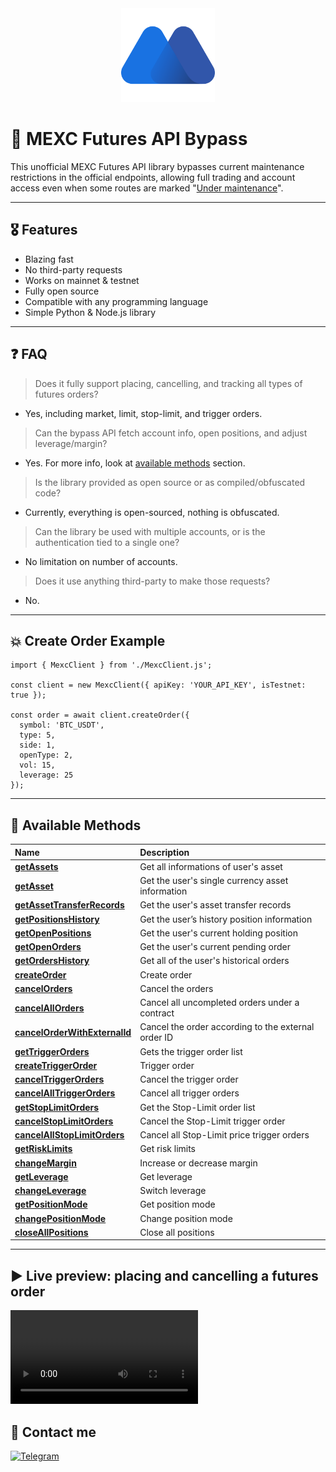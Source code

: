 <div align="center">
   <img src="https://github.com/ApTyp4uK1337/mexc-futures-api-bypass/blob/master/assets/mexc-logo.png?raw=true" height="150" width="150">
</div>

<h1>🔷 MEXC Futures API Bypass</h1>

This unofficial MEXC Futures API library bypasses current maintenance restrictions in the official endpoints, allowing full trading and account access even when some routes are marked "[Under maintenance](https://mexcdevelop.github.io/apidocs/contract_v1_en/#order-under-maintenance)".

---

<h2>🎖 Features</h2>

- Blazing fast
- No third-party requests
- Works on mainnet & testnet
- Fully open source
- Compatible with any programming language
- Simple Python & Node.js library

---

<h2>❓ FAQ</h2>

> Does it fully support placing, cancelling, and tracking all types of futures orders?
- Yes, including market, limit, stop-limit, and trigger orders.

> Can the bypass API fetch account info, open positions, and adjust leverage/margin?
- Yes. For more info, look at [available methods](#-available-methods) section.

> Is the library provided as open source or as compiled/obfuscated code?
- Currently, everything is open-sourced, nothing is obfuscated.

> Can the library be used with multiple accounts, or is the authentication tied to a single one?
- No limitation on number of accounts.

> Does it use anything third-party to make those requests?
- No.


---

<h2>💥 Create Order Example</h2>

```JS
import { MexcClient } from './MexcClient.js';

const client = new MexcClient({ apiKey: 'YOUR_API_KEY', isTestnet: true });

const order = await client.createOrder({
  symbol: 'BTC_USDT',
  type: 5,
  side: 1,
  openType: 2,
  vol: 15,
  leverage: 25
});
```

---


<h2>💼 Available Methods</h2>

<table style="width:100%">
  <thead>
    <tr>
      <th align="left">Name</th>
      <th align="left">Description</th>
    </tr>
  </thead>
  <tbody>
    <tr>
      <td><a href="https://github.com/ApTyp4uK1337/mexc-futures-api-bypass/blob/main/docs/getAssets.md"><strong>getAssets</strong></a></td>
      <td>Get all informations of user's asset</td>
    </tr>
    <tr>
      <td><a href="https://github.com/ApTyp4uK1337/mexc-futures-api-bypass/blob/main/docs/getAsset.md"><strong>getAsset</strong></a></td>
      <td>Get the user's single currency asset information</td>
    </tr>
    <tr>
      <td><a href="https://github.com/ApTyp4uK1337/mexc-futures-api-bypass/blob/main/docs/getAssetTransferRecords.md"><strong>getAssetTransferRecords</strong></a></td>
      <td>Get the user's asset transfer records</td>
    </tr>
    <tr>
      <td><a href="https://github.com/ApTyp4uK1337/mexc-futures-api-bypass/blob/main/docs/getPositionsHistory.md"><strong>getPositionsHistory</strong></a></td>
      <td>Get the user’s history position information</td>
    </tr>
    <tr>
      <td><a href="https://github.com/ApTyp4uK1337/mexc-futures-api-bypass/blob/main/docs/getOpenPositions.md"><strong>getOpenPositions</strong></a></td>
      <td>Get the user's current holding position</td>
    </tr>
    <tr>
      <td><a href="https://github.com/ApTyp4uK1337/mexc-futures-api-bypass/blob/main/docs/getOpenOrders.md"><strong>getOpenOrders</strong></a></td>
      <td>Get the user's current pending order</td>
    </tr>
    <tr>
      <td><a href="https://github.com/ApTyp4uK1337/mexc-futures-api-bypass/blob/main/docs/getOrdersHistory.md"><strong>getOrdersHistory</strong></a></td>
      <td>Get all of the user's historical orders</td>
    </tr>
    <tr>
      <td><a href="https://github.com/ApTyp4uK1337/mexc-futures-api-bypass/blob/main/docs/createOrder.md"><strong>createOrder</strong></a></td>
      <td>Create order</td>
    </tr>
    <tr>
      <td><a href="https://github.com/ApTyp4uK1337/mexc-futures-api-bypass/blob/main/docs/cancelOrders.md"><strong>cancelOrders</strong></a></td>
      <td>Cancel the orders</td>
    </tr>
    <tr>
      <td><a href="https://github.com/ApTyp4uK1337/mexc-futures-api-bypass/blob/main/docs/cancelAllOrders.md"><strong>cancelAllOrders</strong></a></td>
      <td>Cancel all uncompleted orders under a contract</td>
    </tr>
    <tr>
      <td><a href="https://github.com/ApTyp4uK1337/mexc-futures-api-bypass/blob/main/docs/cancelOrderWithExternalId.md"><strong>cancelOrderWithExternalId</strong></a></td>
      <td>Cancel the order according to the external order ID</td>
    </tr>
    <tr>
      <td><a href="https://github.com/ApTyp4uK1337/mexc-futures-api-bypass/blob/main/docs/getTriggerOrders.md"><strong>getTriggerOrders</strong></a></td>
      <td>Gets the trigger order list</td>
    </tr>
    <tr>
      <td><a href="https://github.com/ApTyp4uK1337/mexc-futures-api-bypass/blob/main/docs/createTriggerOrder.md"><strong>createTriggerOrder</strong></a></td>
      <td>Trigger order</td>
    </tr>
    <tr>
      <td><a href="https://github.com/ApTyp4uK1337/mexc-futures-api-bypass/blob/main/docs/cancelTriggerOrders.md"><strong>cancelTriggerOrders</strong></a></td>
      <td>Cancel the trigger order</td>
    </tr>
    <tr>
      <td><a href="https://github.com/ApTyp4uK1337/mexc-futures-api-bypass/blob/main/docs/cancelAllTriggerOrders.md"><strong>cancelAllTriggerOrders</strong></a></td>
      <td>Cancel all trigger orders</td>
    </tr>
    <tr>
      <td><a href="https://github.com/ApTyp4uK1337/mexc-futures-api-bypass/blob/main/docs/getStopLimitOrders.md"><strong>getStopLimitOrders</strong></a></td>
      <td>Get the Stop-Limit order list</td>
    </tr>
    <tr>
      <td><a href="https://github.com/ApTyp4uK1337/mexc-futures-api-bypass/blob/main/docs/cancelStopLimitOrders.md"><strong>cancelStopLimitOrders</strong></a></td>
      <td>Cancel the Stop-Limit trigger order</td>
    </tr>
    <tr>
      <td><a href="https://github.com/ApTyp4uK1337/mexc-futures-api-bypass/blob/main/docs/cancelAllStopLimitOrders.md"><strong>cancelAllStopLimitOrders</strong></a></td>
      <td>Cancel all Stop-Limit price trigger orders</td>
    </tr>
    <tr>
      <td><a href="https://github.com/ApTyp4uK1337/mexc-futures-api-bypass/blob/main/docs/getRiskLimits.md"><strong>getRiskLimits</strong></a></td>
      <td>Get risk limits</td>
    </tr>
    <tr>
      <td><a href="https://github.com/ApTyp4uK1337/mexc-futures-api-bypass/blob/main/docs/changeMargin.md"><strong>changeMargin</strong></a></td>
      <td>Increase or decrease margin</td>
    </tr>
    <tr>
      <td><a href="https://github.com/ApTyp4uK1337/mexc-futures-api-bypass/blob/main/docs/getLeverage.md"><strong>getLeverage</strong></a></td>
      <td>Get leverage</td>
    </tr>
    <tr>
      <td><a href="https://github.com/ApTyp4uK1337/mexc-futures-api-bypass/blob/main/docs/changeLeverage.md"><strong>changeLeverage</strong></a></td>
      <td>Switch leverage</td>
    </tr>
    <tr>
      <td><a href="https://github.com/ApTyp4uK1337/mexc-futures-api-bypass/blob/main/docs/getPositionMode.md"><strong>getPositionMode</strong></a></td>
      <td>Get position mode</td>
    </tr>
    <tr>
      <td><a href="https://github.com/ApTyp4uK1337/mexc-futures-api-bypass/blob/main/docs/changePositionMode.md"><strong>changePositionMode</strong></a></td>
      <td>Change position mode</td>
    </tr>
    <tr>
      <td><a href="https://github.com/ApTyp4uK1337/mexc-futures-api-bypass/blob/main/docs/closeAllPositions.md"><strong>closeAllPositions</strong></a></td>
      <td>Close all positions</td>
    </tr>
  </tbody>
</table>


---

## ▶ Live preview: placing and cancelling a futures order

<video src="https://github.com/user-attachments/assets/d51a6a12-a596-440e-bc3c-147ef8aad5b0" align="center">
  <!-- <img src="https://github.com/ApTyp4uK1337/mexc-futures-api-bypass/blob/main/assets/preview.gif?raw=true"> -->
  <a href="https://github.com/user-attachments/assets/d51a6a12-a596-440e-bc3c-147ef8aad5b0">👀 Watch Live Preview</a>
</video>

## 💌 Contact me

<a href="https://t.me/aptyp4uk1337_bot"><img src="https://img.shields.io/badge/Telegram-2CA5E0?logo=telegram&logoColor=white" title="Telegram"></a>
